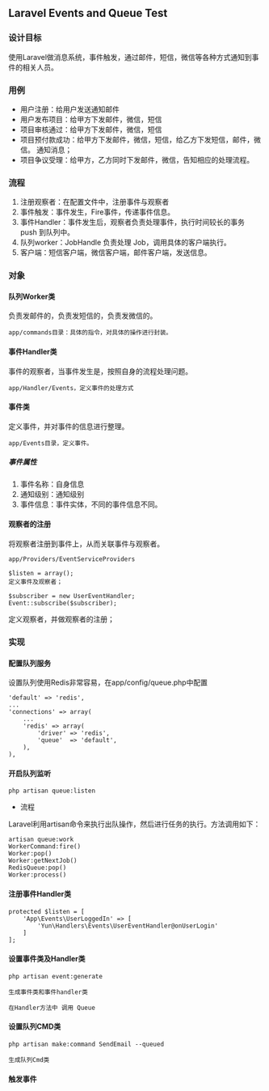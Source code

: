 ## Laravel Events and Queue Test

### 设计目标

使用Laravel做消息系统，事件触发，通过邮件，短信，微信等各种方式通知到事件的相关人员。

### 用例

- 用户注册：给用户发送通知邮件 
- 用户发布项目：给甲方下发邮件，微信，短信 
- 项目审核通过：给甲方下发邮件，微信，短信
- 项目预付款成功：给甲方下发邮件，微信，短信，给乙方下发短信，邮件，微信。 通知消息；
- 项目争议受理：给甲方，乙方同时下发邮件，微信，告知相应的处理流程。

### 流程

1. 注册观察者：在配置文件中，注册事件与观察者
2. 事件触发：事件发生，Fire事件，传递事件信息。
3. 事件Handler：事件发生后，观察者负责处理事件，执行时间较长的事务 push 到队列中。
4. 队列worker：JobHandle 负责处理 Job，调用具体的客户端执行。
5. 客户端：短信客户端，微信客户端，邮件客户端，发送信息。

### 对象

#### 队列Worker类
负责发邮件的，负责发短信的，负责发微信的。

    app/commands目录：具体的指令，对具体的操作进行封装。

#### 事件Handler类
事件的观察者，当事件发生是，按照自身的流程处理问题。

    app/Handler/Events，定义事件的处理方式

#### 事件类
定义事件，并对事件的信息进行整理。

    app/Events目录，定义事件。

##### 事件属性

1. 事件名称：自身信息
2. 通知级别：通知级别
3. 事件信息：事件实体，不同的事件信息不同。

#### 观察者的注册
将观察者注册到事件上，从而关联事件与观察者。

    app/Providers/EventServiceProviders
    
    $listen = array();
    定义事件及观察者；

    $subscriber = new UserEventHandler;
    Event::subscribe($subscriber);

定义观察者，并做观察者的注册；


### 实现

#### 配置队列服务

设置队列使用Redis非常容易，在app/config/queue.php中配置

    'default' => 'redis',
    ...
    'connections' => array(
        ...
        'redis' => array(
            'driver' => 'redis',
            'queue'  => 'default',
        ),
    ),


#### 开启队列监听

    php artisan queue:listen

- 流程

Laravel利用artisan命令来执行出队操作，然后进行任务的执行。方法调用如下：

    artisan queue:work
    WorkerCommand:fire()
    Worker:pop()
    Worker:getNextJob()
    RedisQueue:pop()
    Worker:process()

#### 注册事件Handler类

    protected $listen = [
    	'App\Events\UserLoggedIn' => [
    		'Yun\Handlers\Events\UserEventHandler@onUserLogin'
    	]
    ];


#### 设置事件类及Handler类

    php artisan event:generate

    生成事件类和事件handler类

    在Handler方法中 调用 Queue


#### 设置队列CMD类

    php artisan make:command SendEmail --queued

    生成队列Cmd类

#### 触发事件




